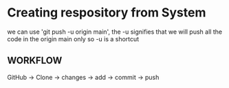 # Creating respository from System
we can use 'git push -u origin main', the -u signifies that we will push all the code in the origin main only so -u is a shortcut 
<h2>WORKFLOW</h2>
GitHub -> Clone -> changes -> add -> commit -> push